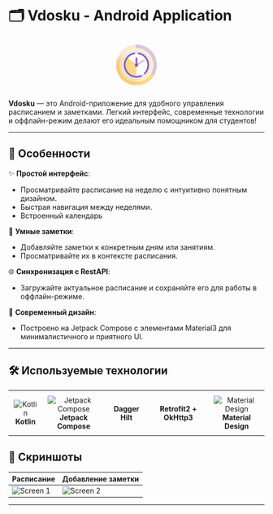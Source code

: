 # 🗂️ Vdosku - Android Application 

<div align="center">
  <img src="app/src/main/res/mipmap-xxhdpi/logo.png" alt="Vdosku Icon" width="100"/>
</div>


**Vdosku** — это Android-приложение для удобного управления расписанием и заметками. Легкий интерфейс, современные технологии и оффлайн-режим делают его идеальным помощником для студентов!  

---

## 🚀 Особенности  

✨ **Простой интерфейс**:  
- Просматривайте расписание на неделю с интуитивно понятным дизайном.
- Быстрая навигация между неделями.
- Встроенный календарь

📝 **Умные заметки**:  
- Добавляйте заметки к конкретным дням или занятиям.  
- Просматривайте их в контексте расписания.

🌐 **Синхронизация с RestAPI**:  
- Загружайте актуальное расписание и сохраняйте его для работы в оффлайн-режиме.  

🎨 **Современный дизайн**:  
- Построено на Jetpack Compose с элементами Material3 для минималистичного и приятного UI.  

---

## 🛠️ Используемые технологии  

<table align="center">
  <tr>
    <td align="center" style="padding: 10px;">
      <img src="https://upload.wikimedia.org/wikipedia/commons/7/74/Kotlin_Icon.png" alt="Kotlin" width="40"/><br>
      <b>Kotlin</b>
    </td>
    <td align="center" style="padding: 10px;">
      <img src="https://services.google.com/fh/files/emails/image6_play_newsletter_march_2021.png" alt="Jetpack Compose" width="40"/><br>
      <b>Jetpack Compose</b>
    </td>
    <td align="center" style="padding: 10px;">
      <b>Dagger Hilt</b>
    </td>
    <td align="center" style="padding: 10px;">
      <b>Retrofit2 + OkHttp3</b>
    </td>
    <td align="center" style="padding: 10px;">
      <img src="https://vscodeshift.gallerycdn.vsassets.io/extensions/vscodeshift/material-ui-snippets/3.3.8/1632893578939/Microsoft.VisualStudio.Services.Icons.Default" alt="Material Design" width="40"/><br>
      <b>Material Design</b>
    </td>
  </tr>
</table>

## 📸 Скриншоты  

| Расписание                          | Добавление заметки                  |  
|-------------------------------------|-------------------------------------|  
| ![Screen 1](https://user-images.githubusercontent.com/example/screen1.png) | ![Screen 2](https://user-images.githubusercontent.com/example/screen2.png) |  

---
